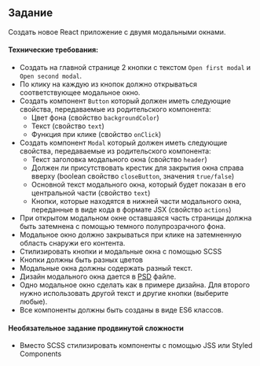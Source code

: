 ## Задание

Создать новое React приложение с двумя модальными окнами.

#### Технические требования:

- Создать на главной странице 2 кнопки с текстом `Open first modal` и `Open second modal`.
- По клику на каждую из кнопок должно открываться соответствующее модальное окно.
- Создать компонент `Button` который должен иметь следующие свойства, передаваемые из родительского компонента:
  - Цвет фона (свойство `backgroundColor`)
  - Текст (свойство `text`)
  - Функция при клике (свойство `onClick`)
- Создать компонент `Modal` который должен иметь следующие свойства, передаваемые из родительского компонента:
  - Текст заголовка модального окна (свойство `header`)
  - Должен ли присутствовать крестик для закрытия окна справа вверху (boolean свойство `closeButton`, значения `true/false`)
  - Основной текст модального окна, который будет показан в его центральной части (свойство `text`)
  - Кнопки, которые находятся в нижней части модального окна, переданные в виде кода в формате JSX (свойство `actions`)
- При открытом модальном окне оставшаяся часть страницы должна быть затемнена с помощью темного полупрозрачного фона.
- Модальное окно должно закрываться при клике на затемненную область снаружи его контента.
- Стилизировать кнопки и модальные окна с помощью SCSS
- Кнопки должны быть разных цветов
- Модальные окна должны содержать разный текст.
- Дизайн модального окна дается в [PSD](./modal-window.psd) файле.
- Одно модальное окно сделать как в примере дизайна. Для второго нужно использовать другой текст и другие кнопки (выберите любые).
- Все компоненты должны быть созданы в виде ES6 классов.

#### Необязательное задание продвинутой сложности
- Вместо SCSS стилизировать компоненты с помощью JSS или Styled Components
